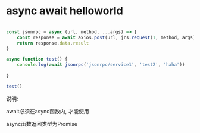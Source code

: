 # async await helloworld

```js

const jsonrpc = async (url, method, ...args) => {
    const response = await axios.post(url, jrs.request(1, method, args))
    return response.data.result
}

async function test() {
    console.log(await jsonrpc('jsonrpc/service1', 'test2', 'haha'))
    
}

test()


```

说明: 

await必须在async函数内, 才能使用

async函数返回类型为Promise
